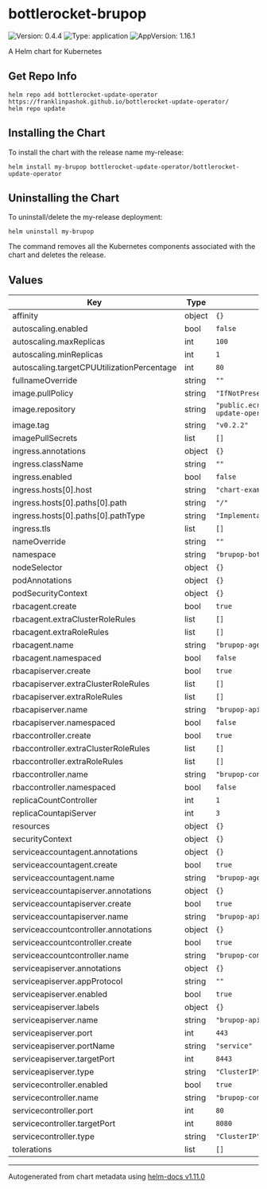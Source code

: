 # bottlerocket-brupop

![Version: 0.4.4](https://img.shields.io/badge/Version-0.4.4-informational?style=flat-square) ![Type: application](https://img.shields.io/badge/Type-application-informational?style=flat-square) ![AppVersion: 1.16.1](https://img.shields.io/badge/AppVersion-1.16.1-informational?style=flat-square)

A Helm chart for Kubernetes

## Get Repo Info
```console
helm repo add bottlerocket-update-operator https://franklinpashok.github.io/bottlerocket-update-operator/
helm repo update
```

## Installing the Chart
To install the chart with the release name my-release:

```console
helm install my-brupop bottlerocket-update-operator/bottlerocket-update-operator
```

## Uninstalling the Chart

To uninstall/delete the my-release deployment:

```console
helm uninstall my-brupop
```

The command removes all the Kubernetes components associated with the chart and deletes the release.

## Values

| Key | Type | Default | Description |
|-----|------|---------|-------------|
| affinity | object | `{}` |  |
| autoscaling.enabled | bool | `false` |  |
| autoscaling.maxReplicas | int | `100` |  |
| autoscaling.minReplicas | int | `1` |  |
| autoscaling.targetCPUUtilizationPercentage | int | `80` |  |
| fullnameOverride | string | `""` |  |
| image.pullPolicy | string | `"IfNotPresent"` |  |
| image.repository | string | `"public.ecr.aws/bottlerocket/bottlerocket-update-operator"` |  |
| image.tag | string | `"v0.2.2"` |  |
| imagePullSecrets | list | `[]` |  |
| ingress.annotations | object | `{}` |  |
| ingress.className | string | `""` |  |
| ingress.enabled | bool | `false` |  |
| ingress.hosts[0].host | string | `"chart-example.local"` |  |
| ingress.hosts[0].paths[0].path | string | `"/"` |  |
| ingress.hosts[0].paths[0].pathType | string | `"ImplementationSpecific"` |  |
| ingress.tls | list | `[]` |  |
| nameOverride | string | `""` |  |
| namespace | string | `"brupop-bottlerocket"` |  |
| nodeSelector | object | `{}` |  |
| podAnnotations | object | `{}` |  |
| podSecurityContext | object | `{}` |  |
| rbacagent.create | bool | `true` |  |
| rbacagent.extraClusterRoleRules | list | `[]` |  |
| rbacagent.extraRoleRules | list | `[]` |  |
| rbacagent.name | string | `"brupop-agent-role"` |  |
| rbacagent.namespaced | bool | `false` |  |
| rbacapiserver.create | bool | `true` |  |
| rbacapiserver.extraClusterRoleRules | list | `[]` |  |
| rbacapiserver.extraRoleRules | list | `[]` |  |
| rbacapiserver.name | string | `"brupop-apiserver"` |  |
| rbacapiserver.namespaced | bool | `false` |  |
| rbaccontroller.create | bool | `true` |  |
| rbaccontroller.extraClusterRoleRules | list | `[]` |  |
| rbaccontroller.extraRoleRules | list | `[]` |  |
| rbaccontroller.name | string | `"brupop-controller-role"` |  |
| rbaccontroller.namespaced | bool | `false` |  |
| replicaCountController | int | `1` |  |
| replicaCountapiServer | int | `3` |  |
| resources | object | `{}` |  |
| securityContext | object | `{}` |  |
| serviceaccountagent.annotations | object | `{}` |  |
| serviceaccountagent.create | bool | `true` |  |
| serviceaccountagent.name | string | `"brupop-agent-service-account"` |  |
| serviceaccountapiserver.annotations | object | `{}` |  |
| serviceaccountapiserver.create | bool | `true` |  |
| serviceaccountapiserver.name | string | `"brupop-apiserver-service-account"` |  |
| serviceaccountcontroller.annotations | object | `{}` |  |
| serviceaccountcontroller.create | bool | `true` |  |
| serviceaccountcontroller.name | string | `"brupop-controller-service-account"` |  |
| serviceapiserver.annotations | object | `{}` |  |
| serviceapiserver.appProtocol | string | `""` |  |
| serviceapiserver.enabled | bool | `true` |  |
| serviceapiserver.labels | object | `{}` |  |
| serviceapiserver.name | string | `"brupop-apiserver"` |  |
| serviceapiserver.port | int | `443` |  |
| serviceapiserver.portName | string | `"service"` |  |
| serviceapiserver.targetPort | int | `8443` |  |
| serviceapiserver.type | string | `"ClusterIP"` |  |
| servicecontroller.enabled | bool | `true` |  |
| servicecontroller.name | string | `"brupop-controller-server"` |  |
| servicecontroller.port | int | `80` |  |
| servicecontroller.targetPort | int | `8080` |  |
| servicecontroller.type | string | `"ClusterIP"` |  |
| tolerations | list | `[]` |  |

----------------------------------------------
Autogenerated from chart metadata using [helm-docs v1.11.0](https://github.com/norwoodj/helm-docs/releases/v1.11.0)
